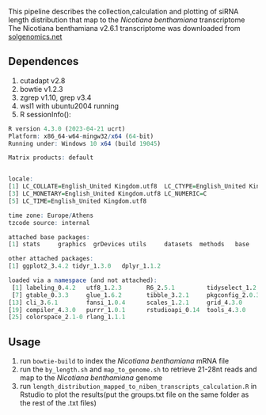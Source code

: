 This pipeline describes the collection,calculation and plotting of siRNA length distribution that map to the *Nicotiana benthamiana* transcriptome
The Nicotiana benthamiana v2.6.1 transcriptome was downloaded from [solgenomics.net](https://solgenomics.net/ftp/genomes/Nicotiana_benthamianaV261/Nbenthamiana_Annotation/)

## Dependences 
1. cutadapt v2.8
2. bowtie v1.2.3
3. zgrep v1.10, grep v3.4
4. wsl1 with ubuntu2004 running
5. R sessionInfo():
```R
R version 4.3.0 (2023-04-21 ucrt)
Platform: x86_64-w64-mingw32/x64 (64-bit)
Running under: Windows 10 x64 (build 19045)

Matrix products: default


locale:
[1] LC_COLLATE=English_United Kingdom.utf8  LC_CTYPE=English_United Kingdom.utf8   
[3] LC_MONETARY=English_United Kingdom.utf8 LC_NUMERIC=C                           
[5] LC_TIME=English_United Kingdom.utf8    

time zone: Europe/Athens
tzcode source: internal

attached base packages:
[1] stats     graphics  grDevices utils     datasets  methods   base     

other attached packages:
[1] ggplot2_3.4.2 tidyr_1.3.0   dplyr_1.1.2  

loaded via a namespace (and not attached):
 [1] labeling_0.4.2   utf8_1.2.3       R6_2.5.1         tidyselect_1.2.0 farver_2.1.1     magrittr_2.0.3  
 [7] gtable_0.3.3     glue_1.6.2       tibble_3.2.1     pkgconfig_2.0.3  generics_0.1.3   lifecycle_1.0.3 
[13] cli_3.6.1        fansi_1.0.4      scales_1.2.1     grid_4.3.0       vctrs_0.6.2      withr_2.5.0     
[19] compiler_4.3.0   purrr_1.0.1      rstudioapi_0.14  tools_4.3.0      munsell_0.5.0    pillar_1.9.0    
[25] colorspace_2.1-0 rlang_1.1.1
```  
## Usage 
1. run `bowtie-build` to index the *Nicotiana benthamiana* mRNA file
2. run the `by_length.sh` and `map_to_genome.sh` to retrieve 21-28nt reads and map to the *Nicotiana benthamiana* genome
3. run `length_distribution_mapped_to_niben_transcripts_calculation.R` in Rstudio to plot the results(put the groups.txt file on the same folder as the rest of the .txt files)
